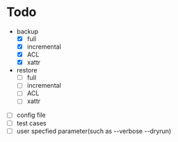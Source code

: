 # Todo
- backup
  - [X] full
  - [X] incremental
  - [X] ACL 
  - [X] xattr
- restore
  - [ ] full
  - [ ] incremental
  - [ ] ACL 
  - [ ] xattr
- [ ] config file
- [ ] test cases
- [ ] user specfied parameter(such as --verbose --dryrun)
